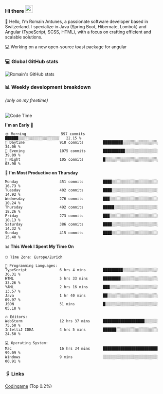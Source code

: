 ### Hi there <img src="https://media.giphy.com/media/hvRJCLFzcasrR4ia7z/giphy.gif" width="25px" height="25px">

👋 Hello, I'm Romain Antunes, a passionate software developer based in Switzerland. I specialize in Java (Spring Boot, Hibernate, Lombok) and Angular (TypeScript, SCSS, HTML), with a focus on crafting efficient and scalable solutions.

💻 Working on a new open-source toast package for angular

### 💻 Global GitHub stats
![Romain's GitHub stats](https://github-readme-streak-stats.herokuapp.com?user=RomainAntunes&theme=dark)


### 📊 Weekly development breakdown 
###### *(only on my freetime)*

<!--START_SECTION:wakastats-->
![Code Time](http://img.shields.io/badge/Code%20Time-1%2C845%20hrs%2058%20mins-blue)

**I'm an Early 🐤** 

```text
🌞 Morning                597 commits         ██████░░░░░░░░░░░░░░░░░░░   22.15 % 
🌆 Daytime                918 commits         █████████░░░░░░░░░░░░░░░░   34.06 % 
🌃 Evening                1075 commits        ██████████░░░░░░░░░░░░░░░   39.89 % 
🌙 Night                  105 commits         █░░░░░░░░░░░░░░░░░░░░░░░░   03.90 % 
```
📅 **I'm Most Productive on Thursday** 

```text
Monday                   451 commits         ████░░░░░░░░░░░░░░░░░░░░░   16.73 % 
Tuesday                  402 commits         ████░░░░░░░░░░░░░░░░░░░░░   14.92 % 
Wednesday                276 commits         ███░░░░░░░░░░░░░░░░░░░░░░   10.24 % 
Thursday                 492 commits         █████░░░░░░░░░░░░░░░░░░░░   18.26 % 
Friday                   273 commits         ███░░░░░░░░░░░░░░░░░░░░░░   10.13 % 
Saturday                 386 commits         ████░░░░░░░░░░░░░░░░░░░░░   14.32 % 
Sunday                   415 commits         ████░░░░░░░░░░░░░░░░░░░░░   15.40 % 
```


📊 **This Week I Spent My Time On** 

```text
🕑︎ Time Zone: Europe/Zurich

💬 Programming Languages: 
TypeScript               6 hrs 4 mins        █████████░░░░░░░░░░░░░░░░   36.31 % 
HTML                     5 hrs 33 mins       ████████░░░░░░░░░░░░░░░░░   33.26 % 
YAML                     2 hrs 16 mins       ███░░░░░░░░░░░░░░░░░░░░░░   13.57 % 
Java                     1 hr 40 mins        ██░░░░░░░░░░░░░░░░░░░░░░░   09.97 % 
JSON                     51 mins             █░░░░░░░░░░░░░░░░░░░░░░░░   05.18 % 

🔥 Editors: 
WebStorm                 12 hrs 37 mins      ███████████████████░░░░░░   75.50 % 
IntelliJ IDEA            4 hrs 5 mins        ██████░░░░░░░░░░░░░░░░░░░   24.50 % 

💻 Operating System: 
Mac                      16 hrs 34 mins      █████████████████████████   99.09 % 
Windows                  9 mins              ░░░░░░░░░░░░░░░░░░░░░░░░░   00.91 % 
```


<!--END_SECTION:wakastats-->

### 🖇 Links

[Codingame](https://www.codingame.com/profile/defc3ee5279aecc1bb6114e1f994ea9b3325423) (Top 0.2%)
